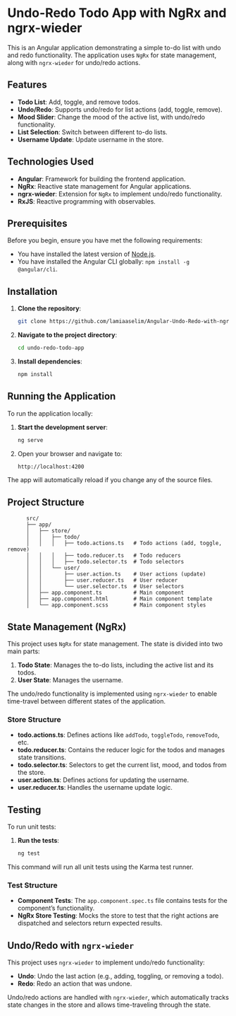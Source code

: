 # Undo-Redo Todo App with NgRx and ngrx-wieder

This is an Angular application demonstrating a simple to-do list with undo and redo functionality. The application uses `NgRx` for state management, along with `ngrx-wieder` for undo/redo actions.

## Features

- **Todo List**: Add, toggle, and remove todos.
- **Undo/Redo**: Supports undo/redo for list actions (add, toggle, remove).
- **Mood Slider**: Change the mood of the active list, with undo/redo functionality.
- **List Selection**: Switch between different to-do lists.
- **Username Update**: Update username in the store.

## Technologies Used

- **Angular**: Framework for building the frontend application.
- **NgRx**: Reactive state management for Angular applications.
- **ngrx-wieder**: Extension for `NgRx` to implement undo/redo functionality.
- **RxJS**: Reactive programming with observables.

## Prerequisites

Before you begin, ensure you have met the following requirements:

- You have installed the latest version of [Node.js](https://nodejs.org/).
- You have installed the Angular CLI globally: `npm install -g @angular/cli`.

## Installation

1. **Clone the repository**:

   ```bash
   git clone https://github.com/lamiaaselim/Angular-Undo-Redo-with-ngrx-wieder
   ```

2. **Navigate to the project directory**:

   ```bash
   cd undo-redo-todo-app
   ```

3. **Install dependencies**:

   ```bash
   npm install
   ```

## Running the Application

To run the application locally:

1. **Start the development server**:

   ```bash
   ng serve
   ```

2. Open your browser and navigate to:

   ```bash
   http://localhost:4200
   ```

The app will automatically reload if you change any of the source files.

## Project Structure

          src/
          ├── app/
          │   ├── store/
          │   │   ├── todo/
          │   │   │   ├── todo.actions.ts   # Todo actions (add, toggle, remove)
          │   │   │   ├── todo.reducer.ts   # Todo reducers
          │   │   │   ├── todo.selector.ts  # Todo selectors
          │   │   └── user/
          │   │       ├── user.action.ts    # User actions (update)
          │   │       ├── user.reducer.ts   # User reducer
          │   │       └── user.selector.ts  # User selectors
          │   ├── app.component.ts          # Main component
          │   ├── app.component.html        # Main component template
          │   └── app.component.scss        # Main component styles

## State Management (NgRx)

This project uses `NgRx` for state management. The state is divided into two main parts:

1. **Todo State**: Manages the to-do lists, including the active list and its todos.
2. **User State**: Manages the username.

The undo/redo functionality is implemented using `ngrx-wieder` to enable time-travel between different states of the application.

### Store Structure

- **todo.actions.ts**: Defines actions like `addTodo`, `toggleTodo`, `removeTodo`, etc.
- **todo.reducer.ts**: Contains the reducer logic for the todos and manages state transitions.
- **todo.selector.ts**: Selectors to get the current list, mood, and todos from the store.
- **user.action.ts**: Defines actions for updating the username.
- **user.reducer.ts**: Handles the username update logic.

## Testing

To run unit tests:

1. **Run the tests**:

   ```bash
   ng test
   ```

This command will run all unit tests using the Karma test runner.

### Test Structure

- **Component Tests**: The `app.component.spec.ts` file contains tests for the component’s functionality.
- **NgRx Store Testing**: Mocks the store to test that the right actions are dispatched and selectors return expected results.

## Undo/Redo with `ngrx-wieder`

This project uses `ngrx-wieder` to implement undo/redo functionality:

- **Undo**: Undo the last action (e.g., adding, toggling, or removing a todo).
- **Redo**: Redo an action that was undone.

Undo/redo actions are handled with `ngrx-wieder`, which automatically tracks state changes in the store and allows time-traveling through the state.
